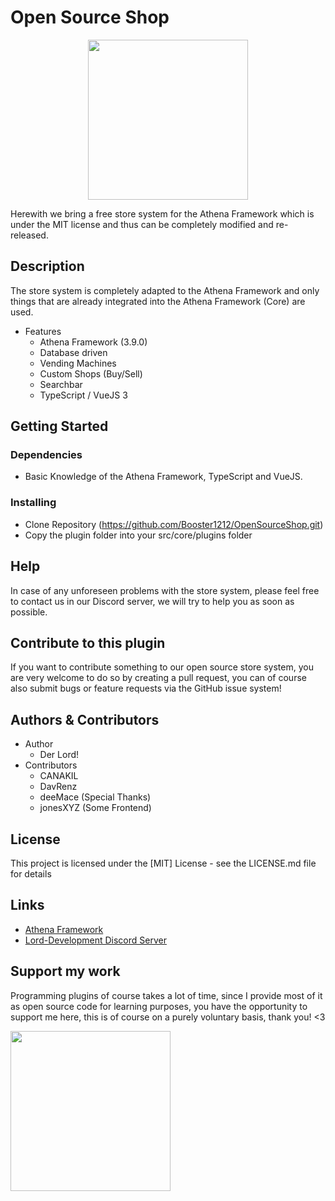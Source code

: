 # Open Source Shop

<p align="center">
<img src="https://user-images.githubusercontent.com/82890183/157355387-465bf4ca-382c-4e90-85ea-3fb05fab5984.png" style="text-align:center; width:256px; height:256px;"/>
</p>
Herewith we bring a free store system for the Athena Framework which is under the MIT license and thus can be completely modified and re-released.

## Description

The store system is completely adapted to the Athena Framework and only things that are already integrated into the Athena Framework (Core) are used.

-   Features
    -   Athena Framework (3.9.0)
    -   Database driven
    -   Vending Machines
    -   Custom Shops (Buy/Sell)
    -   Searchbar
    -   TypeScript / VueJS 3

## Getting Started

### Dependencies

-   Basic Knowledge of the Athena Framework, TypeScript and VueJS.

### Installing

-   Clone Repository (https://github.com/Booster1212/OpenSourceShop.git)
-   Copy the plugin folder into your src/core/plugins folder

## Help

In case of any unforeseen problems with the store system, please feel free to contact us in our Discord server, we will try to help you as soon as possible.

## Contribute to this plugin

If you want to contribute something to our open source store system, you are very welcome to do so by creating a pull request, you can of course also submit bugs or feature requests via the GitHub issue system!

## Authors & Contributors

-   Author
    -   Der Lord!
-   Contributors
    -   CANAKIL
    -   DavRenz
    -   deeMace (Special Thanks)
    -   jonesXYZ (Some Frontend)

## License

This project is licensed under the [MIT] License - see the LICENSE.md file for details

## Links

-   [Athena Framework](https://athenaframework.com/)
-   [Lord-Development Discord Server](https://discord.gg/UzyFp8SKKg)

## Support my work

Programming plugins of course takes a lot of time, since I provide most of it as open source code for learning purposes, you have the opportunity to support me here, this is of course on a purely voluntary basis, thank you! <3

<p align="left">
 <a href="https://www.paypal.com/donate/?hosted_button_id=V7L7S57VACCQQ">
 <img src="https://raw.githubusercontent.com/andreostrovsky/donate-with-paypal/master/PNG/blue.png" style="width:256px"/>
 </a>
</p>
